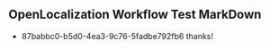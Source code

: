 ## OpenLocalization Workflow Test MarkDown
* 87babbc0-b5d0-4ea3-9c76-5fadbe792fb6 thanks!

<!--HONumber=Aug16_HO3-->


